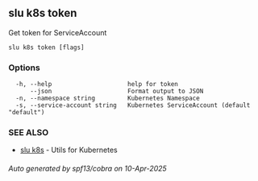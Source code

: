 ## slu k8s token

Get token for ServiceAccount

```
slu k8s token [flags]
```

### Options

```
  -h, --help                     help for token
      --json                     Format output to JSON
  -n, --namespace string         Kubernetes Namespace
  -s, --service-account string   Kubernetes ServiceAccount (default "default")
```

### SEE ALSO

* [slu k8s](slu_k8s.md)	 - Utils for Kubernetes

###### Auto generated by spf13/cobra on 10-Apr-2025
